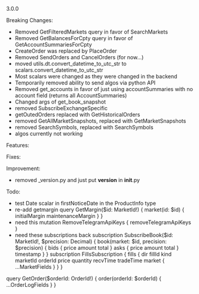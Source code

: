 3.0.0

Breaking Changes:
- Removed GetFilteredMarkets query in favor of SearchMarkets
- Removed GetBalancesForCpty query in favor of GetAccountSummariesForCpty
- CreateOrder was replaced by PlaceOrder
- Removed SendOrders and CancelOrders (for now...)
- moved utils.dt.convert_datetime_to_utc_str to scalars.convert_datetime_to_utc_str 
- Most scalars were changed as they were changed in the backend
- Temporarily removed ability to send algos via python API
- Removed get_accounts in favor of just using accountSummaries with no account field (returns all AccountSummaries)
- Changed args of get_book_snapshot
- removed SubscribeExchangeSpecific
- getOutedOrders replaced with GetHistoricalOrders
- removed GetAllMarketSnapshots, replaced with GetMarketSnapshots
- removed SearchSymbols, replaced with SearchSymbols
- algos currently not working

Features:

Fixes:

Improvement:
- removed _version.py and just put __version__ in __init__.py



Todo:
- test Date scalar in firstNoticeDate in the ProductInfo type
- re-add getmargin
query GetMargin($id: MarketId!) {
  market(id: $id) {
    initialMargin
    maintenanceMargin
  }
}
- need this
mutation RemoveTelegramApiKeys {
  removeTelegramApiKeys
}
- need these subscriptions back
subscription SubscribeBook($id: MarketId!, $precision: Decimal) {
  book(market: $id, precision: $precision) {
    bids {
      price
      amount
      total
    }
    asks {
      price
      amount
      total
    }
    timestamp
  }
}
subscription FillsSubscription {
  fills {
    dir
    fillId
    kind
    marketId
    orderId
    price
    quantity
    recvTime
    tradeTime
    market {
      ...MarketFields
    }
  }
}

query GetOrder($orderId: OrderId!) {
  order(orderId: $orderId) {
    ...OrderLogFields
  }
}